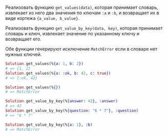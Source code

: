 
Реализовать функцию `get_values(data)`, которая принимает словарь, извлекает из него два значения по ключам `:a` и `:b`, и возвращает их в виде кортежа `{a_value, b_value}`.

Реализовать функцию `get_value_by_key(data, key)`, которая принимает словарь и ключ, извлекает значение по указанному ключу и возвращает его.

Обе функции генерируют исключение `MatchError` если в словаре нет нужных ключей.

```elixir
Solution.get_values(%{a: 1, b: 2})
# => {1, 2}
Solution.get_values(%{a: :ok, b: 42, c: true})
# => {:ok, 42}

Solution.get_values(%{})
# => MatchError

Solution.get_value_by_key(%{answer: 42}, :answer)
# => 42
Solution.get_value_by_key(%{question: "6 * 7"}, :question)
# => "6 * 7"

Solution.get_value_by_key(%{a: 1}, :b)
# => MatchError
```
